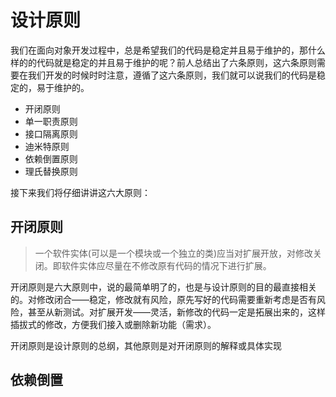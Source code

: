 # 设计原则
我们在面向对象开发过程中，总是希望我们的代码是稳定并且易于维护的，那什么样的的代码就是稳定的并且易于维护的呢？前人总结出了六条原则，这六条原则需要在我们开发的时候时时注意，遵循了这六条原则，我们就可以说我们的代码是稳定的，易于维护的。
* 开闭原则
* 单一职责原则
* 接口隔离原则
* 迪米特原则
* 依赖倒置原则
* 理氏替换原则  

接下来我们将仔细讲讲这六大原则：  
## 开闭原则
> 一个软件实体(可以是一个模块或一个独立的类)应当对扩展开放，对修改关闭。即软件实体应尽量在不修改原有代码的情况下进行扩展。  

开闭原则是六大原则中，说的最简单明了的，也是与设计原则的目的最直接相关的。对修改闭合——稳定，修改就有风险，原先写好的代码需要重新考虑是否有风险，甚至从新测试。对扩展开发——灵活，新修改的代码一定是拓展出来的，这样插拔式的修改，方便我们接入或删除新功能（需求）。  

开闭原则是设计原则的总纲，其他原则是对开闭原则的解释或具体实现

## 依赖倒置
